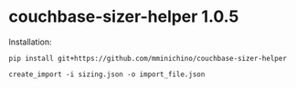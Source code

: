 # couchbase-sizer-helper 1.0.5
Installation:
```
pip install git+https://github.com/mminichino/couchbase-sizer-helper
```
```
create_import -i sizing.json -o import_file.json
```
